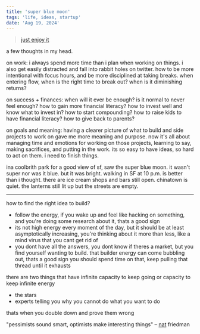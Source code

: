 ```yaml
---
title: 'super blue moon'
tags: 'life, ideas, startup'
date: 'Aug 19, 2024'
---
```


> [just enjoy it](https://www.youtube.com/watch?v=0eiVKFfSvhs)

a few thoughts in my head.

on work: i always spend more time than i plan when working on things. i also get easily distracted and fall into rabbit holes on twitter. how to be more intentional with focus hours, and be more disciplined at taking breaks. when entering flow, when is the right time to break out? when is it diminishing returns?

on success + finances: when will it ever be enough? is it normal to never feel enough? how to gain more financial literacy? how to invest well and know what to invest in? how to start compounding? how to raise kids to have financial literacy? how to give back to parents?

on goals and meaning: having a clearer picture of what to build and side projects to work on gave me more meaning and purpose. now it's all about managing time and emotions for working on those projects, learning to say, making sacrifices, and putting in the work. its so easy to have ideas, so hard to act on them. i need to finish things.

ina coolbrith park for a good view of sf, saw the super blue moon. it wasn't super nor was it blue. but it was bright. walking in SF at 10 p.m. is better than i thought. there are ice cream shops and bars still open. chinatown is quiet. the lanterns still lit up but the streets are empty.

---

how to find the right idea to build?

- follow the energy, if you wake up and feel like hacking on something, and you're doing some research about it, thats a good sign
- its not high energy every moment of the day, but it should be at least asymptotically increasing, you're thinking about it more than less, like a mind virus that you cant get rid of
- you dont have all the answers, you dont know if theres a market, but you find yourself wanting to build. that builder energy can come bubbling out, thats a good sign you should spend time on that, keep pulling that thread until it exhausts

there are two things that have infinite capacity to keep going or capacity to keep infinite energy

- the stars
- experts telling you why you cannot do what you want to do

thats when you double down and prove them wrong

"pessimists sound smart, optimists make interesting things" – [nat](https://nat.org/) friedman

